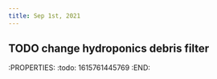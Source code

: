 ```yaml
---
title: Sep 1st, 2021
---
```


## TODO change hydroponics debris filter
:PROPERTIES:
:todo: 1615761445769
:END:
